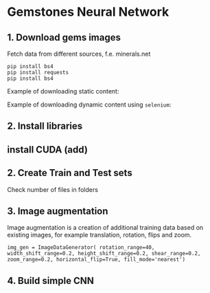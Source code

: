 # Gemstones Neural Network

## 1. Download gems images
Fetch data from different sources, f.e. minerals.net

`pip install bs4`  
`pip install requests`  
`pip install bs4`  

Example of downloading static content:

Example of downloading dynamic content using `selenium`:


## 2. Install libraries

## install CUDA (add)

## 2. Create Train and Test sets

Check number of files in folders


## 3. Image augmentation
Image augmentation is a creation of additional training data based on existing images, for example translation, rotation, flips and zoom.

`img_gen = ImageDataGenerator(
        rotation_range=40,
        width_shift_range=0.2,
        height_shift_range=0.2,
        shear_range=0.2,
        zoom_range=0.2,
        horizontal_flip=True,
        fill_mode='nearest')`

## 4. Build simple CNN
